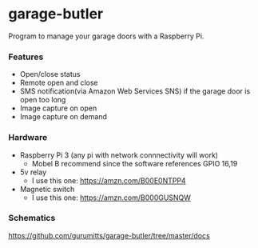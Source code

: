 # garage-butler
Program to manage your garage doors with a Raspberry Pi.

### Features
* Open/close status
* Remote open and close
* SMS notification(via Amazon Web Services SNS) if the garage door is open too long
* Image capture on open
* Image capture on demand

### Hardware
* Raspberry Pi 3 (any pi with network connnectivity will work)
  * Mobel B recommend since the software references GPIO 16,19
* 5v relay
  * I use this one:  https://amzn.com/B00E0NTPP4
* Magnetic switch
  * I use this one:  https://amzn.com/B000GUSNQW

### Schematics
https://github.com/gurumitts/garage-butler/tree/master/docs

